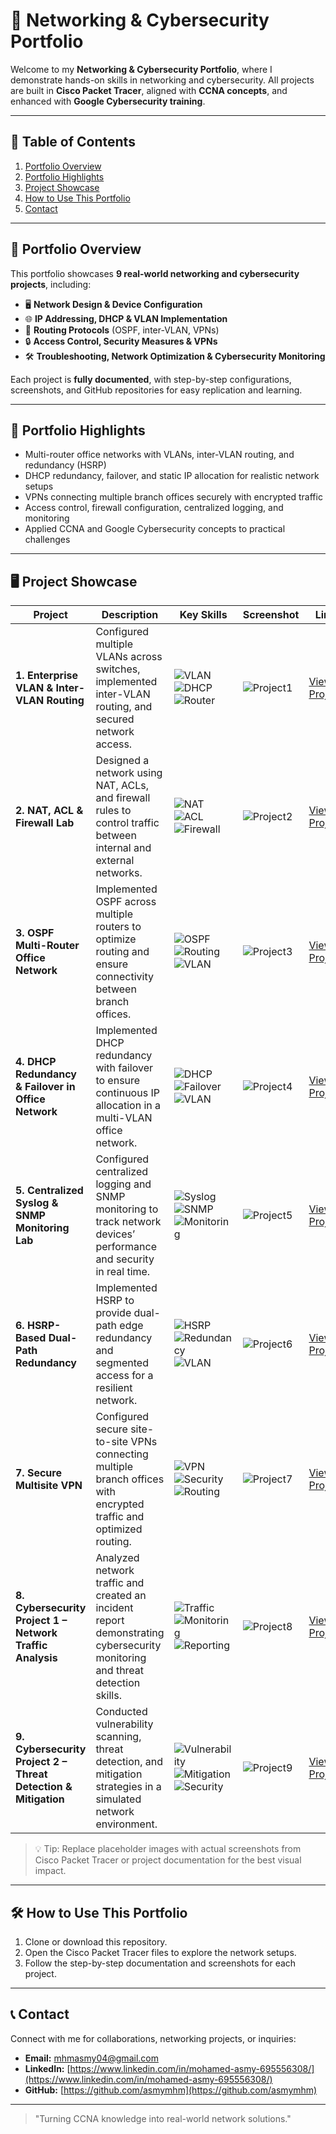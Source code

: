 # 💼 Networking & Cybersecurity Portfolio

Welcome to my **Networking & Cybersecurity Portfolio**, where I demonstrate hands-on skills in networking and cybersecurity. All projects are built in **Cisco Packet Tracer**, aligned with **CCNA concepts**, and enhanced with **Google Cybersecurity training**.  

---

## 📑 Table of Contents

1. [Portfolio Overview](#portfolio-overview)  
2. [Portfolio Highlights](#portfolio-highlights)  
3. [Project Showcase](#project-showcase)  
4. [How to Use This Portfolio](#how-to-use-this-portfolio)  
5. [Contact](#contact)  

---

## 📂 Portfolio Overview

This portfolio showcases **9 real-world networking and cybersecurity projects**, including:

- 🖥️ **Network Design & Device Configuration**  
- 🌐 **IP Addressing, DHCP & VLAN Implementation**  
- 📡 **Routing Protocols** (OSPF, inter-VLAN, VPNs)  
- 🔒 **Access Control, Security Measures & VPNs**  
- 🛠️ **Troubleshooting, Network Optimization & Cybersecurity Monitoring**  

Each project is **fully documented**, with step-by-step configurations, screenshots, and GitHub repositories for easy replication and learning.  

---

## 🚀 Portfolio Highlights

- Multi-router office networks with VLANs, inter-VLAN routing, and redundancy (HSRP)  
- DHCP redundancy, failover, and static IP allocation for realistic network setups  
- VPNs connecting multiple branch offices securely with encrypted traffic  
- Access control, firewall configuration, centralized logging, and monitoring  
- Applied CCNA and Google Cybersecurity concepts to practical challenges  

---

## 🖥️ Project Showcase

| Project | Description | Key Skills | Screenshot | Link |
|---------|-------------|------------|------------|------|
| **1. Enterprise VLAN & Inter-VLAN Routing** | Configured multiple VLANs across switches, implemented inter-VLAN routing, and secured network access. | ![VLAN](https://img.shields.io/badge/VLAN-0078D7?style=flat&logo=networking&logoColor=white) ![DHCP](https://img.shields.io/badge/DHCP-4CAF50?style=flat&logo=networking&logoColor=white) ![Router](https://img.shields.io/badge/Router-FF5733?style=flat) | ![Project1](https://via.placeholder.com/250x150?text=Project+1+Screenshot) | [View Project](https://github.com/asmymhm/enterprise-vlan-intervlan-lab) |
| **2. NAT, ACL & Firewall Lab** | Designed a network using NAT, ACLs, and firewall rules to control traffic between internal and external networks. | ![NAT](https://img.shields.io/badge/NAT-FF8C00?style=flat) ![ACL](https://img.shields.io/badge/ACL-6A1B9A?style=flat) ![Firewall](https://img.shields.io/badge/Firewall-DC143C?style=flat) | ![Project2](https://via.placeholder.com/250x150?text=Project+2+Screenshot) | [View Project](https://github.com/asmymhm/networking-nat-acl-firewall-lab) |
| **3. OSPF Multi-Router Office Network** | Implemented OSPF across multiple routers to optimize routing and ensure connectivity between branch offices. | ![OSPF](https://img.shields.io/badge/OSPF-1E90FF?style=flat) ![Routing](https://img.shields.io/badge/Routing-20B2AA?style=flat) ![VLAN](https://img.shields.io/badge/VLAN-0078D7?style=flat) | ![Project3](https://via.placeholder.com/250x150?text=Project+3+Screenshot) | [View Project](https://github.com/asmymhm/ospf-multi-router-office-network-lab) |
| **4. DHCP Redundancy & Failover in Office Network** | Implemented DHCP redundancy with failover to ensure continuous IP allocation in a multi-VLAN office network. | ![DHCP](https://img.shields.io/badge/DHCP-4CAF50?style=flat) ![Failover](https://img.shields.io/badge/Failover-FF6347?style=flat) ![VLAN](https://img.shields.io/badge/VLAN-0078D7?style=flat) | ![Project4](https://via.placeholder.com/250x150?text=Project+4+Screenshot) | [View Project](https://github.com/asmymhm/dhcp-redundancy-with-Failover-in-Office-Network-lab) |
| **5. Centralized Syslog & SNMP Monitoring Lab** | Configured centralized logging and SNMP monitoring to track network devices’ performance and security in real time. | ![Syslog](https://img.shields.io/badge/Syslog-008080?style=flat) ![SNMP](https://img.shields.io/badge/SNMP-FFD700?style=flat) ![Monitoring](https://img.shields.io/badge/Monitoring-00CED1?style=flat) | ![Project5](https://via.placeholder.com/250x150?text=Project+5+Screenshot) | [View Project](https://github.com/asmymhm/centralized-syslog-snmp-monitoring-lab) |
| **6. HSRP-Based Dual-Path Redundancy** | Implemented HSRP to provide dual-path edge redundancy and segmented access for a resilient network. | ![HSRP](https://img.shields.io/badge/HSRP-00BFFF?style=flat) ![Redundancy](https://img.shields.io/badge/Redundancy-FF4500?style=flat) ![VLAN](https://img.shields.io/badge/VLAN-0078D7?style=flat) | ![Project6](https://via.placeholder.com/250x150?text=Project+6+Screenshot) | [View Project](https://github.com/asmymhm/hsrp-dual-path-redundancy) |
| **7. Secure Multisite VPN** | Configured secure site-to-site VPNs connecting multiple branch offices with encrypted traffic and optimized routing. | ![VPN](https://img.shields.io/badge/VPN-008000?style=flat) ![Security](https://img.shields.io/badge/Security-DC143C?style=flat) ![Routing](https://img.shields.io/badge/Routing-20B2AA?style=flat) | ![Project7](https://via.placeholder.com/250x150?text=Project+7+Screenshot) | [View Project](https://github.com/asmymhm/secure_multisite_vpn) |
| **8. Cybersecurity Project 1 – Network Traffic Analysis** | Analyzed network traffic and created an incident report demonstrating cybersecurity monitoring and threat detection skills. | ![Traffic](https://img.shields.io/badge/TrafficAnalysis-1E90FF?style=flat) ![Monitoring](https://img.shields.io/badge/Monitoring-00CED1?style=flat) ![Reporting](https://img.shields.io/badge/Reporting-FF4500?style=flat) | ![Project8](https://via.placeholder.com/250x150?text=Project+8+Screenshot) | [View Project](https://github.com/asmymhm/cybersec_project_1) |
| **9. Cybersecurity Project 2 – Threat Detection & Mitigation** | Conducted vulnerability scanning, threat detection, and mitigation strategies in a simulated network environment. | ![Vulnerability](https://img.shields.io/badge/Vulnerability-FF0000?style=flat) ![Mitigation](https://img.shields.io/badge/Mitigation-32CD32?style=flat) ![Security](https://img.shields.io/badge/Security-DC143C?style=flat) | ![Project9](https://via.placeholder.com/250x150?text=Project+9+Screenshot) | [View Project](https://github.com/asmymhm/cybersec_project_2) |

> 💡 Tip: Replace placeholder images with actual screenshots from Cisco Packet Tracer or project documentation for the best visual impact.  

---

## 🛠️ How to Use This Portfolio

1. Clone or download this repository.  
2. Open the Cisco Packet Tracer files to explore the network setups.  
3. Follow the step-by-step documentation and screenshots for each project.  

---

## 📞 Contact

Connect with me for collaborations, networking projects, or inquiries:

- **Email:** mhmasmy04@gmail.com  
- **LinkedIn:** [https://www.linkedin.com/in/mohamed-asmy-695556308/](https://www.linkedin.com/in/mohamed-asmy-695556308/)  
- **GitHub:** [https://github.com/asmymhm](https://github.com/asmymhm)  

---

> "Turning CCNA knowledge into real-world network solutions."

